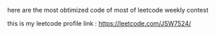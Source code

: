 here are the most obtimized code of most of leetcode weekly contest

this is my leetcode profile link  : https://leetcode.com/JSW7524/
